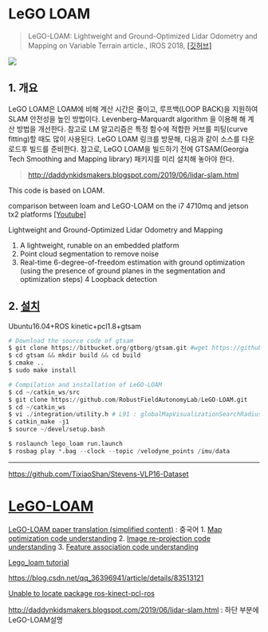 # LeGO LOAM 

> LeGO-LOAM: Lightweight and Ground-Optimized Lidar Odometry and Mapping on Variable Terrain article., IROS 2018, [[깃허브]](https://github.com/RobustFieldAutonomyLab/LeGO-LOAM)

![](https://i.imgur.com/3p4oVYC.png)


## 1. 개요 

LeGO LOAM은 LOAM에 비해 계산 시간은 줄이고, 루프백(LOOP BACK)을 지원하여 SLAM 안전성을 높인 방법이다. Levenberg–Marquardt algorithm 을 이용해 해 계산 방법을 개선한다. 참고로 LM 알고리즘은 특정 함수에 적합한 커브를 피팅(curve fitting)할 때도 많이 사용된다.
LeGO LOAM 링크를 방문해, 다음과 같이 소스를 다운로드후 빌드를 준비한다. 참고로, LeGO LOAM을 빌드하기 전에 GTSAM(Georgia Tech Smoothing and Mapping library) 패키지를 미리 설치해 놓아야 한다.

> http://daddynkidsmakers.blogspot.com/2019/06/lidar-slam.html

This code is based on LOAM.

comparison between loam and LeGO-LOAM on the i7 4710mq and jetson tx2 platforms [[Youtube]](https://www.youtube.com/watch?v=O3tz_ftHV48)

Lightweight and Ground-Optimized Lidar Odometry and Mapping
1) A lightweight, runable on an embedded platform 
2) Point cloud segmentation to remove noise 
3) Real-time 6-degree-of-freedom estimation with ground optimization (using the presence of ground planes in the segmentation and optimization steps) 
4 Loopback detection



## 2. [설치]()



Ubuntu16.04+ROS kinetic+pcl1.8+gtsam


```python 
# Download the source code of gtsam     
$ git clone https://bitbucket.org/gtborg/gtsam.git #wget https://github.com/borglab/gtsam/archive/4.0.0-alpha2.zip
$ cd gtsam && mkdir build && cd build
$ cmake ..
$ sudo make install

# Compilation and installation of LeGO-LOAM
$ cd ~/catkin_ws/src
$ git clone https://github.com/RobustFieldAutonomyLab/LeGO-LOAM.git
$ cd ~/catkin_ws
$ vi ./integration/utility.h # L91 : globalMapVisualizationSearchRadius 
$ catkin_make -j1
$ source ~/devel/setup.bash
```


```python 
$ roslaunch lego_loam run.launch
$ rosbag play *.bag --clock --topic /velodyne_points /imu/data
```

---

https://github.com/TixiaoShan/Stevens-VLP16-Dataset




# [LeGO-LOAM](https://github.com.cnpmjs.org/topics/velodyne)


[LeGO-LOAM paper translation (simplified content)](https://wykxwyc.github.io/2019/04/26/LeGO-LOAM-Paper-Traslation-and-Summary/) : 중국어 
    1. [Map optimization code understanding](https://wykxwyc.github.io/2019/01/21/LeGO-LOAM-code-review-mapOptmization/)
    2. [Image re-projection code understanding](https://wykxwyc.github.io/2019/01/23/LeGO-LOAM-code-review-imageProjection/)
    3. [Feature association code understanding](https://wykxwyc.github.io/2019/01/24/LeGO-LOAM-code-review-featureAssociation/)

[Lego_loam tutorial](https://blog.csdn.net/Travis_X/article/details/89374013)

https://blog.csdn.net/qq_36396941/article/details/83513121


[Unable to locate package ros-kinect-pcl-ros](https://blog.csdn.net/weixin_43211438/article/details/88898544)


http://daddynkidsmakers.blogspot.com/2019/06/lidar-slam.html : 하단 부분에 LeGO-LOAM설명 